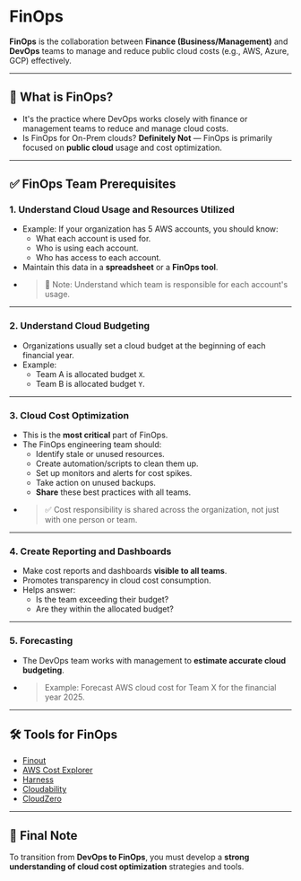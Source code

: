 # FinOps

**FinOps** is the collaboration between **Finance (Business/Management)** and **DevOps** teams to manage and reduce public cloud costs (e.g., AWS, Azure, GCP) effectively.

---

## 📌 What is FinOps?

- It's the practice where DevOps works closely with finance or management teams to reduce and manage cloud costs.
- Is FinOps for On-Prem clouds? **Definitely Not** — FinOps is primarily focused on **public cloud** usage and cost optimization.

---

## ✅ FinOps Team Prerequisites

### 1. **Understand Cloud Usage and Resources Utilized**
- Example: If your organization has 5 AWS accounts, you should know:
  - What each account is used for.
  - Who is using each account.
  - Who has access to each account.
- Maintain this data in a **spreadsheet** or a **FinOps tool**.
- > 📌 Note: Understand which team is responsible for each account's usage.

---

### 2. **Understand Cloud Budgeting**
- Organizations usually set a cloud budget at the beginning of each financial year.
- Example:
  - Team A is allocated budget `X`.
  - Team B is allocated budget `Y`.

---

### 3. **Cloud Cost Optimization**
- This is the **most critical** part of FinOps.
- The FinOps engineering team should:
  - Identify stale or unused resources.
  - Create automation/scripts to clean them up.
  - Set up monitors and alerts for cost spikes.
  - Take action on unused backups.
  - **Share** these best practices with all teams.
- > ✅ Cost responsibility is shared across the organization, not just with one person or team.

---

### 4. **Create Reporting and Dashboards**
- Make cost reports and dashboards **visible to all teams**.
- Promotes transparency in cloud cost consumption.
- Helps answer:
  - Is the team exceeding their budget?
  - Are they within the allocated budget?

---

### 5. **Forecasting**
- The DevOps team works with management to **estimate accurate cloud budgeting**.
- > Example: Forecast AWS cloud cost for Team X for the financial year 2025.

---

## 🛠️ Tools for FinOps

- [Finout](https://www.finout.io/)
- [AWS Cost Explorer](https://aws.amazon.com/aws-cost-management/aws-cost-explorer/)
- [Harness](https://www.harness.io/)
- [Cloudability](https://www.apptio.com/products/cloudability/)
- [CloudZero](https://www.cloudzero.com/)

---

## 📘 Final Note

To transition from **DevOps to FinOps**, you must develop a **strong understanding of cloud cost optimization** strategies and tools.  

